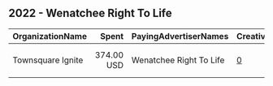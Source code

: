 ## 2022 - Wenatchee Right To Life 
|OrganizationName|Spent|PayingAdvertiserNames|CreativeUrls|Impressions|Genders|AgeBrackets|CountryCodes|BillingAddresses|CandidateBallotInformation|
|:---|---:|:---|:---|---:|:---|:---|:---|:---|:---|
|Townsquare Ignite|374.00 USD|Wenatchee Right To Life|[0](https://www.snap.com/political-ads/asset/6f2080068fb9bbafa732902c9fc27703085a5ec50e05e7e2750ec78499bf63ea?mediaType=jpg)|200,564||30-|united states|"1 Manhattanville Road, Ste 202,Purchase,10577,US"|Right To Life|
